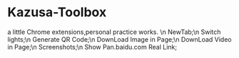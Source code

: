 # Kazusa-Toolbox
a little Chrome extensions,personal practice works. \n
NewTab;\n
Switch lights;\n
Generate QR Code;\n
DownLoad Image in Page;\n
DownLoad Video in Page;\n
Screenshots;\n
Show Pan.baidu.com Real Link;
